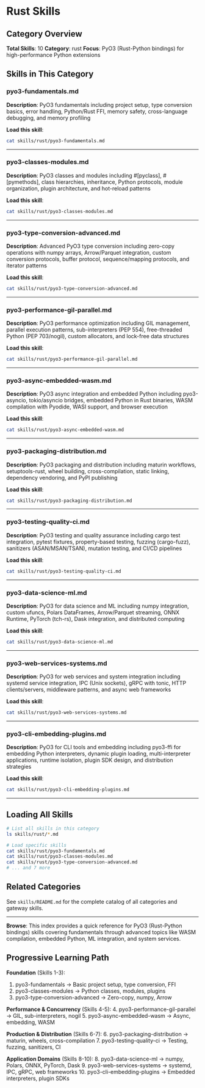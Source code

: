 # Rust Skills

## Category Overview

**Total Skills**: 10
**Category**: rust
**Focus**: PyO3 (Rust-Python bindings) for high-performance Python extensions

## Skills in This Category

### pyo3-fundamentals.md
**Description**: PyO3 fundamentals including project setup, type conversion basics, error handling, Python/Rust FFI, memory safety, cross-language debugging, and memory profiling

**Load this skill**:
```bash
cat skills/rust/pyo3-fundamentals.md
```

---

### pyo3-classes-modules.md
**Description**: PyO3 classes and modules including #[pyclass], #[pymethods], class hierarchies, inheritance, Python protocols, module organization, plugin architecture, and hot-reload patterns

**Load this skill**:
```bash
cat skills/rust/pyo3-classes-modules.md
```

---

### pyo3-type-conversion-advanced.md
**Description**: Advanced PyO3 type conversion including zero-copy operations with numpy arrays, Arrow/Parquet integration, custom conversion protocols, buffer protocol, sequence/mapping protocols, and iterator patterns

**Load this skill**:
```bash
cat skills/rust/pyo3-type-conversion-advanced.md
```

---

### pyo3-performance-gil-parallel.md
**Description**: PyO3 performance optimization including GIL management, parallel execution patterns, sub-interpreters (PEP 554), free-threaded Python (PEP 703/nogil), custom allocators, and lock-free data structures

**Load this skill**:
```bash
cat skills/rust/pyo3-performance-gil-parallel.md
```

---

### pyo3-async-embedded-wasm.md
**Description**: PyO3 async integration and embedded Python including pyo3-asyncio, tokio/asyncio bridges, embedded Python in Rust binaries, WASM compilation with Pyodide, WASI support, and browser execution

**Load this skill**:
```bash
cat skills/rust/pyo3-async-embedded-wasm.md
```

---

### pyo3-packaging-distribution.md
**Description**: PyO3 packaging and distribution including maturin workflows, setuptools-rust, wheel building, cross-compilation, static linking, dependency vendoring, and PyPI publishing

**Load this skill**:
```bash
cat skills/rust/pyo3-packaging-distribution.md
```

---

### pyo3-testing-quality-ci.md
**Description**: PyO3 testing and quality assurance including cargo test integration, pytest fixtures, property-based testing, fuzzing (cargo-fuzz), sanitizers (ASAN/MSAN/TSAN), mutation testing, and CI/CD pipelines

**Load this skill**:
```bash
cat skills/rust/pyo3-testing-quality-ci.md
```

---

### pyo3-data-science-ml.md
**Description**: PyO3 for data science and ML including numpy integration, custom ufuncs, Polars DataFrames, Arrow/Parquet streaming, ONNX Runtime, PyTorch (tch-rs), Dask integration, and distributed computing

**Load this skill**:
```bash
cat skills/rust/pyo3-data-science-ml.md
```

---

### pyo3-web-services-systems.md
**Description**: PyO3 for web services and system integration including systemd service integration, IPC (Unix sockets), gRPC with tonic, HTTP clients/servers, middleware patterns, and async web frameworks

**Load this skill**:
```bash
cat skills/rust/pyo3-web-services-systems.md
```

---

### pyo3-cli-embedding-plugins.md
**Description**: PyO3 for CLI tools and embedding including pyo3-ffi for embedding Python interpreters, dynamic plugin loading, multi-interpreter applications, runtime isolation, plugin SDK design, and distribution strategies

**Load this skill**:
```bash
cat skills/rust/pyo3-cli-embedding-plugins.md
```

---

## Loading All Skills

```bash
# List all skills in this category
ls skills/rust/*.md

# Load specific skills
cat skills/rust/pyo3-fundamentals.md
cat skills/rust/pyo3-classes-modules.md
cat skills/rust/pyo3-type-conversion-advanced.md
# ... and 7 more
```

## Related Categories

See `skills/README.md` for the complete catalog of all categories and gateway skills.

---

**Browse**: This index provides a quick reference for PyO3 (Rust-Python bindings) skills covering fundamentals through advanced topics like WASM compilation, embedded Python, ML integration, and system services.

## Progressive Learning Path

**Foundation** (Skills 1-3):
1. pyo3-fundamentals → Basic project setup, type conversion, FFI
2. pyo3-classes-modules → Python classes, modules, plugins
3. pyo3-type-conversion-advanced → Zero-copy, numpy, Arrow

**Performance & Concurrency** (Skills 4-5):
4. pyo3-performance-gil-parallel → GIL, sub-interpreters, nogil
5. pyo3-async-embedded-wasm → Async, embedding, WASM

**Production & Distribution** (Skills 6-7):
6. pyo3-packaging-distribution → maturin, wheels, cross-compilation
7. pyo3-testing-quality-ci → Testing, fuzzing, sanitizers, CI

**Application Domains** (Skills 8-10):
8. pyo3-data-science-ml → numpy, Polars, ONNX, PyTorch, Dask
9. pyo3-web-services-systems → systemd, IPC, gRPC, web frameworks
10. pyo3-cli-embedding-plugins → Embedded interpreters, plugin SDKs
